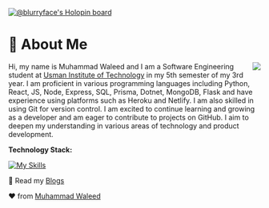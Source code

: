 [![@blurryface's Holopin board](https://holopin.me/blurryface)](https://holopin.io/@blurryface)



# 🚀 About Me
<img align="right" src="https://camo.githubusercontent.com/46b5337d2e4d0bf0e3c2cfd3ae600fe1eab38bd321af1f955da414cc73a84ca5/68747470733a2f2f692e67696665722e636f6d2f6f726967696e2f38342f38346437396635383763616565653639636166333036333836656333353237645f773230302e676966">
<p align="left">Hi, my name is Muhammad Waleed and I am a Software Engineering student at <a href="http://www.uitu.edu.pk">Usman Institute of Technology</a> in my 5th semester of my 3rd year. I am proficient in various programming languages including Python, React, JS, Node, Express, SQL, Prisma, Dotnet, MongoDB, Flask and have experience using platforms such as Heroku and Netlify. I am also skilled in using Git for version control. I am excited to continue learning and growing as a developer and am eager to contribute to projects on GitHub. I aim to deepen my understanding in various areas of technology and product development.
</p>

**Technology Stack:**

[![My Skills](https://skillicons.dev/icons?i=python,flask,html,css,js,jquery,nodejs,express,react,mongodb,dotnet,mysql,prisma,netlify,heroku,git,figma,bootstrap&theme=dark&perline=9)](https://skillicons.dev)

:page_facing_up: Read my
 [Blogs](https://medium.com/@mwfarrukh)

:heart: from
[Muhammad Waleed](https://muhammadwaleed.me)
